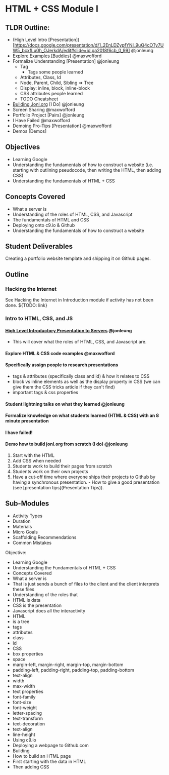 # HTML + CSS Module I

## TLDR Outline:
- (High Level Intro [Presentation])[https://docs.google.com/presentation/d/1_2EnLDZypfYNI_9uQ4cOTy7UW5_bcxfLu0h_OJerkdA/edit#slide=id.ga2018f6cb_0_99]          @jonleung
- [Explore Examples [Buddies]](html_examples.md)                @maxwofford
- Formalize Understanding [Presentation]    @jonleung
    - Tag
        - Tags some people learned
    - Attributes, Class, Id
    - Node, Parent, Child, Sibling => Tree
    - Display: inline, block, inline-block
    - CSS attributes people learned
    - TODO Cheatsheet
- [Building Jonl.org](building_jonl.org.md) [I Do]                  @jonleung
- Screen Sharing                            @maxwofford
- Portfolio Project [Pairs]                 @jonleung
- I Have Failed                            @maxwofford
- Demoing Pro-Tips [Presentation]           @maxwofford
- Demos [Demos]

## Objectives

- Learning Google
- Understanding the fundamentals of how to construct a website (i.e. starting
  with outlining pseudocode, then writing the HTML, then adding CSS)
- Understanding the fundamentals of HTML + CSS

## Concepts Covered

- What a server is
- Understanding of the roles of HTML, CSS, and Javascript
- The fundamentals of HTML and CSS
- Deploying onto c9.io & Github
- Understanding the fundamentals of how to construct a website

## Student Deliverables

Creating a portfolio website template and shipping it on Github pages.

## Outline

### Hacking the Internet
See Hacking the Internet in Introduction module if activity has not been done.
${TODO: link}

### Intro to HTML, CSS, and JS

#### [High Level Introductory Presentation to Servers](https://docs.google.com/presentation/d/1_2EnLDZypfYNI_9uQ4cOTy7UW5_bcxfLu0h_OJerkdA/edit?usp=drive_web) @jonleung
   - This will cover what the roles of HTML, CSS, and Javascript are.

#### Explore HTML & CSS code examples @maxwofford

#### Specifically assign people to research presentations
- tags & attributes (specifically class and id) & how it relates to CSS
- block vs inline elements as well as the display property in CSS (we can give them the CSS tricks article if they can't find)
- important tags & css properties

#### Student lightning talks on what they learned @jonleung

#### Formalize knowledge on what students learned (HTML & CSS) with an 8 minute presentation

#### I have failed!

#### Demo how to build jonl.org from scratch (I do) @jonleung
  1. Start with the HTML
  1. Add CSS when needed
1. Students work to build their pages from scratch
  1. Students work on their own projects
  1. Have a cut-off time where everyone ships their projects to Github by
     having a synchronous presentation.
    - How to give a good presentation (see [presentation tips](Presentation
      Tips)).

## Sub-Modules

- Activity Types
- Duration
- Materials
- Micro Goals
- Scaffolding Recommendations
- Common Mistakes

Objective:

- Learning Google
- Understanding the Fundamentals of HTML + CSS
- Concepts Covered
- What a server is
- That is just sends a bunch of files to the client and the client interprets these files
- Understanding of the roles that
- HTML is data
- CSS is the presentation
- Javascript does all the interactivity
- HTML
- is a tree
- tags
- attributes
- class
- id
- CSS
- box properties
- space
- margin-left, margin-right, margin-top, margin-bottom
- padding-left, padding-right, padding-top, padding-bottom
- text-align
- width
- max-width
- text properties
- font-family
- font-size
- font-weight
- letter-spacing
- text-transform
- text-decoration
- text-align
- line-height
- Using c9.io
- Deploying a webpage to Github.com
- Building
- How to build an HTML page
- First starting with the data in HTML
- Then adding CSS
